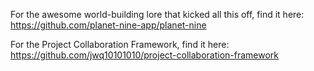 For the awesome world-building lore that kicked all this off, find it here:
https://github.com/planet-nine-app/planet-nine

For the Project Collaboration Framework, find it here:
https://github.com/jwq10101010/project-collaboration-framework
